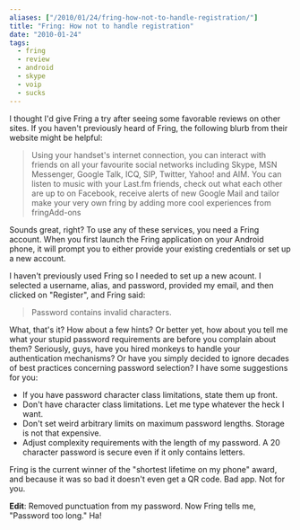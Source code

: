 ```yaml
---
aliases: ["/2010/01/24/fring-how-not-to-handle-registration/"]
title: "Fring: How not to handle registration"
date: "2010-01-24"
tags:
  - fring
  - review
  - android
  - skype
  - voip
  - sucks
---
```


I thought I'd give Fring a try after seeing some favorable reviews on other sites. If you haven't previously heard of Fring, the following blurb from their website might be helpful:  


> Using your handset's internet connection, you can interact with friends on all your favourite social networks including Skype, MSN Messenger, Google Talk, ICQ, SIP, Twitter, Yahoo! and AIM. You can listen to music with your Last.fm friends, check out what each other are up to on Facebook, receive alerts of new Google Mail and tailor make your very own fring by adding more cool experiences from fringAdd-ons  

Sounds great, right? To use any of these services, you need a Fring account. When you first launch the Fring application on your Android phone, it will prompt you to either provide your existing credentials or set up a new account.  
  
I haven't previously used Fring so I needed to set up a new acount. I selected a username, alias, and password, provided my email, and then clicked on "Register", and Fring said:  

> Password contains invalid characters.  

What, that's it? How about a few hints? Or better yet, how about you tell me what your stupid password requirements are before you complain about them? Seriously, guys, have you hired monkeys to handle your authentication mechanisms? Or have you simply decided to ignore decades of best practices concerning password selection? I have some suggestions for you:  


- If you have password character class limitations, state them up front.
- Don't have character class limitations. Let me type whatever the heck I want.
- Don't set weird arbitrary limits on maximum password lengths. Storage is not that expensive.
- Adjust complexity requirements with the length of my password. A 20 character password is secure even if it only contains letters.  

Fring is the current winner of the "shortest lifetime on my phone" award, and because it was so bad it doesn't even get a QR code. Bad app. Not for you.  
  
**Edit**: Removed punctuation from my password. Now Fring tells me, "Password too long." Ha! 

